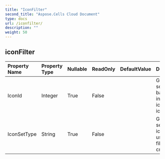 ```yaml
---
title: "IconFilter"
second_title: "Aspose.Cells Cloud Document"
type: docs
url: /iconfilter/
description: ""
weight: 50
---
```


## **iconFilter**

 

| Property Name | Property Type | Nullable |  ReadOnly | DefaultValue | Description | 
| :- | :- | :- |:- |  :- | :- |
| IconId | Integer | True |  False |  | Gets and sets Zero-based index of an icon in an icon set.  |  
| IconSetType | String | True |  False |  | Gets and sets which icon set is used in the filter criteria.  |  

